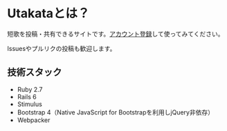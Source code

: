 # Utakataとは？

短歌を投稿・共有できるサイトです。[アカウント登録](https://utakatanka.jp/users/sign_up)して使ってみてください。

Issuesやプルリクの投稿も歓迎します。

## 技術スタック

- Ruby 2.7
- Rails 6
- Stimulus
- Bootstrap 4（Native JavaScript for Bootstrapを利用しjQuery非依存）
- Webpacker
